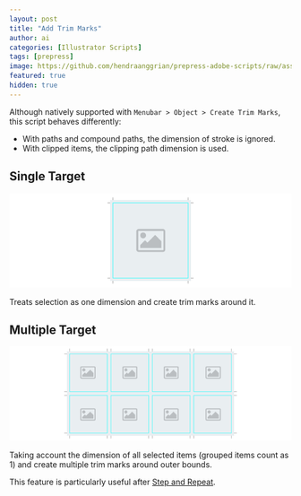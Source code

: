 ```yaml
---
layout: post
title: "Add Trim Marks"
author: ai
categories: [Illustrator Scripts]
tags: [prepress]
image: https://github.com/hendraanggrian/prepress-adobe-scripts/raw/assets/screenshots/ai_objects_addtrimmarks.png
featured: true
hidden: true
---
```


Although natively supported with `Menubar > Object > Create Trim Marks`, this script behaves  differently:
- With paths and compound paths, the dimension of stroke is ignored.
- With clipped items, the clipping path dimension is used.

## Single Target

![Add trim marks around single target.](../images/samples/ai_objects_addtrimmarks_single.png)

Treats selection as one dimension and create trim marks around it.

## Multiple Target

![Add trim marks around multiple targets.](../images/samples/ai_objects_addtrimmarks_multiple.png)

Taking account the dimension of all selected items (grouped items count as 1) and
create multiple trim marks around outer bounds.

This feature is particularly useful after [Step and Repeat](../step-and-repeat).
